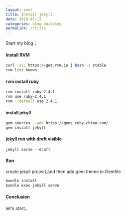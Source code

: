 ```yaml
---
layout: post
title: Install jekyll
date: 2018-05-13
categories: blog building
permalink: /:title
---
```

Start my blog；
#### Install RVM
```bash
curl -sSL https://get.rvm.io | bash -s stable
rvm list known
```
#### rvm install ruby
```bash
rvm install ruby-2.4.1
rvm use ruby-2.4.1
rvm --default use 2.4.1
```
#### install jekyll
```bash
gem sources --add https://gems.ruby-china.com/
gem install jekyll
```
#### jekyll run with draft visible
`jekyll serve --draft`

#### Run
create jekyll project,and then add gem theme in Gemfile
```bash
bundle install
bundle exec jekyll serve
```
#### Conclusion

let's start。
